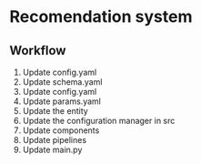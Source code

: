 # Recomendation system

## Workflow

1. Update config.yaml
2. Update schema.yaml
3. Update config.yaml
4. Update params.yaml
5. Update the entity
6. Update the configuration manager in src
7. Update components
8. Update pipelines
9. Update main.py
